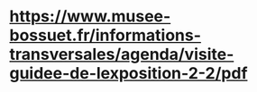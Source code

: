 # https://www.musee-bossuet.fr/informations-transversales/agenda/visite-guidee-de-lexposition-2-2/pdf


